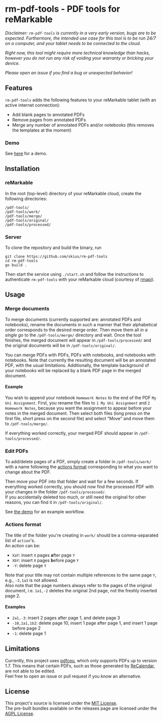# rm-pdf-tools - PDF tools for reMarkable

*Disclaimer: `rm-pdf-tools` is currently in a very early version, bugs are to be expected. Furthermore,
the intended use case for this tool is to be run 24/7 on a computer,
and your tablet needs to be connected to the cloud.*

*Right now, this tool might require more technical knowledge than hacks, however you do not run any risk
of voiding your warranty or bricking your device.*

*Please open an issue if you find a bug or unexpected behavior!*

## Features 
`rm-pdf-tools` adds the following features to your reMarkable tablet (with an active internet connection):
- Add blank pages to annotated PDFs 
- Remove pages from annotated PDFs 
- Merge any number of annotated PDFs and/or notebooks (this removes the templates at the moment)

### Demo 
See [here](https://www.reddit.com/r/RemarkableTablet/comments/pqod77/introducing_rmpdftools_insert_pages_and_delete/) for a demo.

## Installation 
### reMarkable
In the root (top-level) directory of your reMarkable cloud, create the following directories:
```
/pdf-tools/
/pdf-tools/work/
/pdf-tools/merge/
/pdf-tools/original/
/pdf-tools/processed/
```

### Server 
To clone the repository and build the binary, run 
```
git clone https://github.com/skius/rm-pdf-tools
cd rm-pdf-tools
go build .
```
Then start the service using `./start.sh` and follow the instructions to authenticate `rm-pdf-tools` with your
reMarkable cloud (courtesy of [rmapi](https://github.com/juruen/rmapi)).

## Usage 

### Merge documents

To merge documents (currently supported are: annotated PDFs and notebooks), rename the documents
in such a manner that their alphabetical order corresponds to the desired merge order. Then move them all
_in a single go_ to the `/pdf-tools/merge/` directory and wait. Once the tool finishes, the merged document
will appear in `/pdf-tools/processed/` and the original documents will be in `/pdf-tools/original/`.

You can merge PDFs with PDFs, PDFs with notebooks, and notebooks with notebooks. Note that currently the resulting
document will be an annotated PDF, with the usual limitations. Additionally, the template background of
your notebooks will be replaced by a blank PDF page in the merged document.

#### Example

You wish to append your notebook `Homework Notes` to the end of the PDF `My Uni Assignment`. First,
you rename the files to `1 My Uni Assignment` and `2 Homework Notes`, because you want the assignment to appear before
your notes in the merged document. Then select both files (long press on the first file, short press on the second file)
and select "Move" and move them to `/pdf-tools/merge/`.

If everything worked correctly, your merged PDF should appear in `/pdf-tools/processed/`.

### Edit PDFs

To add/delete pages of a PDF, simply create a folder in `/pdf-tools/work/`
with a name following the [actions format](#Actions-format) corresponding to what you want to change about the PDF.

Then move your PDF into that folder and wait for a few seconds. If everything worked correctly, you should
now find the processed PDF with your changes in the folder `/pdf-tools/processed/`.  
If you accidentally deleted  too much, or still need the original for other reasons,
you can find it in `/pdf-tools/original/`.

See [the demo](resources/demo.mp4) for an example workflow.

### Actions format

The title of the folder you're creating in `work/` should be a comma-separated list of `action`'s.  
An action can be:
- `XaY`: insert `X` pages **a**fter page `Y`
- `XbY`: insert `X` pages **b**efore page `Y`
- `-Y`: delete page `Y`

Note that your title may not contain multiple references to the same page `Y`, e.g., `-3,1a3` is not allowed.  
Also note that the page numbers always refer to the pages of the original document, i.e. `1a1,-2` deletes the original
2nd page, not the freshly inserted page 2.

#### Examples 
- `2a1,-3`: insert 2 pages after page 1, and delete page 3
- `-10,1a1,1b2`: delete page 10, insert 1 page after page 1, and insert 1 page before page 2
- `-1`: delete page 1

## Limitations

Currently, this project uses [pdfcpu](https://github.com/pdfcpu/pdfcpu), which only supports PDFs up to version 1.7.
This means that certain PDFs, such as those generated by [ReCalendar](https://github.com/klimeryk/recalendar), are not able to be edited.   
Feel free to open an issue or pull request if you know an alternative.

## License

This project's source is licensed under the [MIT License](LICENSE).  
The pre-built bundles available on the releases page are licensed under the [AGPL License](AGPL).
